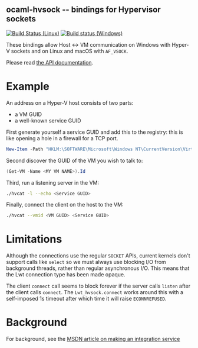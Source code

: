 ## ocaml-hvsock -- bindings for Hypervisor sockets

[![Build Status (Linux)](https://travis-ci.org/mirage/ocaml-hvsock.svg)](https://travis-ci.org/mirage/ocaml-hvsock)
[![Build status (Windows)](https://ci.appveyor.com/api/projects/status/974tsg317b4k8xra?svg=true)](https://ci.appveyor.com/project/mirage/ocaml-hvsock/branch/master)

These bindings allow Host <-> VM communication on Windows with Hyper-V sockets
and on Linux and macOS with `AF_VSOCK`.

Please read [the API documentation](https://mirage.github.io/ocaml-hvsock/index.html).

# Example

An address on a Hyper-V host consists of two parts:

- a VM GUID
- a well-known service GUID

First generate yourself a service GUID and add this to the registry: this is like
opening a hole in a firewall for a TCP port.

```powershell
New-Item -Path "HKLM:\SOFTWARE\Microsoft\Windows NT\CurrentVersion\Virtualization\GuestCommunicationServices" -Name <Service GUID>
```

Second discover the GUID of the VM you wish to talk to:

```powershell
(Get-VM -Name <MY VM NAME>).Id
```

Third, run a listening server in the VM:

```bash
./hvcat -l --echo <Service GUID>
```

Finally, connect the client on the host to the VM:

```bash
./hvcat --vmid <VM GUID> <Service GUID>
```

# Limitations

Although the connections use the regular `SOCKET` APIs, current kernels don't support
calls like `select` so we must always use blocking I/O from background threads, rather
than regular asynchronous I/O. This means that the Lwt connection type has been made
opaque.

The client `connect` call seems to block forever if the server calls `listen`
after the client calls `connect`. The `Lwt_hvsock.connect` works around this
with a self-imposed 1s timeout after which time it will raise `ECONNREFUSED`.

# Background

For background, see the [MSDN article on making an integration service](https://msdn.microsoft.com/en-us/virtualization/hyperv_on_windows/develop/make_mgmt_service)
